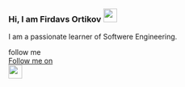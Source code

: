 ### Hi, I am Firdavs Ortikov <img src="https://media.giphy.com/media/hvRJCLFzcasrR4ia7z/giphy.gif" width="27px">

I am a passionate learner of Softwere Engineering.


follow me <br>
<a href="https://www.linkedin.com/in/firdavs-ortikov-a52a00210/">Follow me on</a> <br>
<img src="https://image.similarpng.com/very-thumbnail/2020/07/Linkedin-logo-transparent-PNG.png" width="27px">
